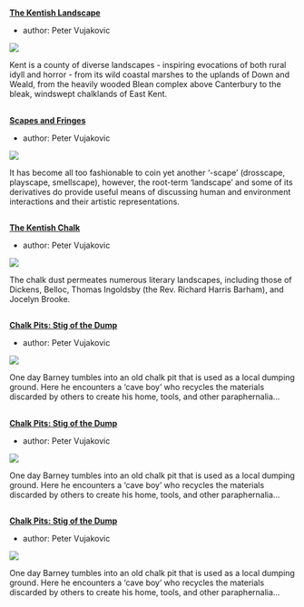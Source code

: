 <param ve-config 
       title="Literary Landscapes"
       banner="images/OasthousesMJC.jpg"
       layout="index">

#

##
**[The Kentish Landscape](/landscape/kentish-landscape)**

- author: Peter Vujakovic

![](https://dev.visual-essays.app/thumbnail?url=https://raw.githubusercontent.com/kent-map/kent/main/landscape/images/XXX.jpg)

Kent is a county of diverse landscapes - inspiring evocations of both rural idyll and horror - from its wild coastal marshes to the uplands of Down and Weald, from the heavily wooded Blean complex above Canterbury to the bleak, windswept chalklands of East Kent.

##
**[Scapes and Fringes](/landscape/scapes-and-)**

- author: Peter Vujakovic

![](https://dev.visual-essays.app/thumbnail?url=https://raw.githubusercontent.com/kent-map/kent/main/landscape/images/XXX.jpg)

It has become all too fashionable to coin yet another ‘-scape’ (drosscape, playscape, smellscape), however, the root-term ‘landscape’ and some of its derivatives do provide useful means of discussing human and environment interactions and their artistic representations.

##
**[The Kentish Chalk](/landscape/kentish-chalk)**

- author: Peter Vujakovic

![](https://dev.visual-essays.app/thumbnail?url=https://raw.githubusercontent.com/kent-map/kent/main/landscape/images/XXX.jpg)

The chalk dust permeates numerous literary landscapes, including those of Dickens, Belloc, Thomas Ingoldsby (the Rev. Richard Harris Barham), and Jocelyn Brooke.

##
**[Chalk Pits: Stig of the Dump](/landscapes/stig)**

- author: Peter Vujakovic

![](https://dev.visual-essays.app/thumbnail?url=https://raw.githubusercontent.com/kent-map/kent/main/austen/images/XXX.jpg)

One day Barney tumbles into an old chalk pit that is used as a local dumping ground. Here he encounters a ‘cave boy’ who recycles the materials discarded by others to create his home, tools, and other paraphernalia...
 
##
**[Chalk Pits: Stig of the Dump](/landscapes/stig)**

- author: Peter Vujakovic

![](https://dev.visual-essays.app/thumbnail?url=https://raw.githubusercontent.com/kent-map/kent/main/austen/images/XXX.jpg)

One day Barney tumbles into an old chalk pit that is used as a local dumping ground. Here he encounters a ‘cave boy’ who recycles the materials discarded by others to create his home, tools, and other paraphernalia...
 
##
**[Chalk Pits: Stig of the Dump](/landscapes/stig)**

- author: Peter Vujakovic

![](https://dev.visual-essays.app/thumbnail?url=https://raw.githubusercontent.com/kent-map/kent/main/austen/images/XXX.jpg)

One day Barney tumbles into an old chalk pit that is used as a local dumping ground. Here he encounters a ‘cave boy’ who recycles the materials discarded by others to create his home, tools, and other paraphernalia...
 



